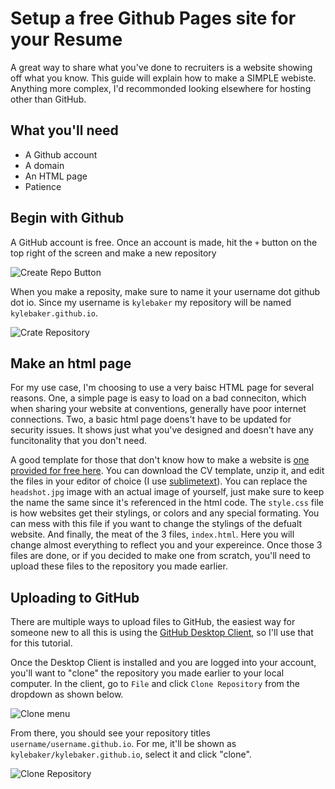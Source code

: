 # Setup a free Github Pages site for your Resume

A great way to share what you've done to recruiters is a website showing off what you know. This guide will explain how to make a SIMPLE webiste. Anything more complex, I'd recommonded looking elsewhere for hosting other than GitHub.

## What you'll need

- A Github account
- A domain
- An HTML page
- Patience

## Begin with Github

A GitHub account is free. Once an account is made, hit the `+` button on the top right of the screen and make a new repository

![Create Repo Button](https://guides.github.com/features/pages/create-new-repo-button.png)

When you make a reposity, make sure to name it your username dot github dot io. Since my username is `kylebaker` my repository will be named `kylebaker.github.io`.

![Crate Repository](https://guides.github.com/features/pages/create-new-repo-screen.png)

## Make an html page

For my use case, I'm choosing to use a very baisc HTML page for several reasons. One, a simple page is easy to load on a bad conneciton, which when sharing your website at conventions, generally have poor internet connections. Two, a basic html page doens't have to be updated for security issues. It shows just what you've designed and doesn't have any funcitonality that you don't need. 

A good template for those that don't know how to make a website is [one provided for free here](http://www.thomashardy.me.uk/free-responsive-html-css3-cv-template). You can download the CV template, unzip it, and edit the files in your editor of choice (I use [sublimetext](https://www.sublimetext.com/)). You can replace the `headshot.jpg` image with an actual image of yourself, just make sure to keep the name the same since it's referenced in the html code. The `style.css` file is how websites get their stylings, or colors and any special formating. You can mess with this file if you want to change the stylings of the defualt website. And finally, the meat of the 3 files, `index.html`. Here you will change almost everything to reflect you and your expereince. Once those 3 files are done, or if you decided to make one from scratch, you'll need to upload these files to the repository you made earlier. 

## Uploading to GitHub

There are multiple ways to upload files to GitHub, the easiest way for someone new to all this is using the [GitHub Desktop Client](https://desktop.github.com/), so I'll use that for this tutorial. 

Once the Desktop Client is installed and you are logged into your account, you'll want to "clone" the repository you made earlier to your local computer. In the client, go to `File` and click `Clone Repository` from the dropdown as shown below.

![Clone menu](https://help.github.com/assets/images/help/desktop/clone-file-menu-windows.png)

From there, you should see your repository titles `username/username.github.io`. For me, it'll be shown as `kylebaker/kylebaker.github.io`, select it and click "clone".

![Clone Repository](https://help.github.com/assets/images/help/desktop/clone-a-repository-list-win.png)


